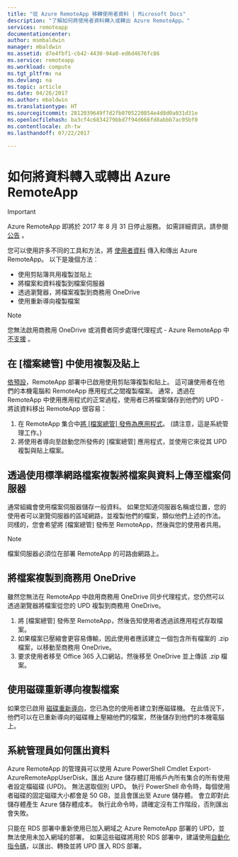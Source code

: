 ```yaml
---
title: "從 Azure RemoteApp 移轉使用者資料 | Microsoft Docs"
description: "了解如何將使用者資料轉入或轉出 Azure RemoteApp。"
services: remoteapp
documentationcenter: 
author: msmbaldwin
manager: mbaldwin
ms.assetid: d7e4fbf1-cb42-4430-94a0-ed6d4676fc86
ms.service: remoteapp
ms.workload: compute
ms.tgt_pltfrm: na
ms.devlang: na
ms.topic: article
ms.date: 04/26/2017
ms.author: mbaldwin
ms.translationtype: HT
ms.sourcegitcommit: 2812039649f7d2fb0705220854e4d8d0a031d31e
ms.openlocfilehash: ba3cf4c6834279bbd7f94d666fd8abbb7ac05bf0
ms.contentlocale: zh-tw
ms.lasthandoff: 07/22/2017

---
```

# <a name="how-to-migrate-data-into-and-out-of-azure-remoteapp"></a>如何將資料轉入或轉出 Azure RemoteApp
> [!IMPORTANT]
> Azure RemoteApp 即將於 2017 年 8 月 31 日停止服務。 如需詳細資訊，請參閱 [公告](https://go.microsoft.com/fwlink/?linkid=821148) 。
> 
> 

您可以使用許多不同的工具和方法，將 [使用者資料](remoteapp-upd.md) 傳入和傳出 Azure RemoteApp。 以下是幾個方法︰

* 使用剪貼簿共用複製並貼上
* 將檔案和資料複製到檔案伺服器
* 透過瀏覽器，將檔案複製到商務用 OneDrive
* 使用重新導向複製檔案

> [!NOTE]
> 您無法啟用商務用 OneDrive 或消費者同步處理代理程式 - Azure RemoteApp 中 [不支援](remoteapp-onedrive.md) 。
> 
> 

## <a name="use-copy-and-paste-in-file-explorer"></a>在 [檔案總管] 中使用複製及貼上
[依預設](remoteapp-redirection.md)，RemoteApp 部署中已啟用使用剪貼簿複製和貼上。 這可讓使用者在他們的本機電腦和 RemoteApp 應用程式之間複製檔案。 通常，透過在 RemoteApp 中使用應用程式的正常過程，使用者已將檔案儲存到他們的 UPD - 將該資料移出 RemoteApp 很容易：

1. 在 RemoteApp 集合中[將 [檔案總管] 發佈為應用程式](remoteapp-publish.md)。 (請注意，這是系統管理工作。)
2. 將使用者導向至啟動您所發佈的 [檔案總管] 應用程式，並使用它來從其 UPD 複製與貼上檔案。

## <a name="upload-files-and-data-to-a-file-server-by-using-standard-network-file-copy"></a>透過使用標準網路檔案複製將檔案與資料上傳至檔案伺服器
通常組織會使用檔案伺服器儲存一般資料。 如果您知道伺服器名稱或位置，您的使用者可以瀏覽伺服器的區域網路，並複製他們的檔案，類似他們上述的作法。 同樣的，您會希望將 [檔案總管] 發佈至 RemoteApp，然後與您的使用者共用。

> [!NOTE]
> 檔案伺服器必須位在部署 RemoteApp 的可路由網路上。
> 
> 

## <a name="copy-files-to-onedrive-for-business"></a>將檔案複製到商務用 OneDrive
雖然您無法在 RemoteApp 中啟用商務用 OneDrive 同步代理程式，您仍然可以透過瀏覽器將檔案從您的 UPD 複製到商務用 OneDrive。 

1. 將 [檔案總管] 發佈至 RemoteApp，然後告知使用者透過該應用程式存取檔案。 
2. 如果檔案已壓縮會更容易傳輸，因此使用者應該建立一個包含所有檔案的 .zip 檔案，以移動至商務用 OneDrive。
3. 要求使用者移至 Office 365 入口網站，然後移至 OneDrive 並上傳該 .zip 檔案。

## <a name="copy-files-by-using-drive-redirection"></a>使用磁碟重新導向複製檔案
如果您已啟用 [磁碟重新導向](remoteapp-redirection.md)，您已為您的使用者建立對應磁碟機。 在此情況下，他們可以在已重新導向的磁碟機上壓縮他們的檔案，然後儲存到他們的本機電腦上。

## <a name="how-administrators-can-export-data"></a>系統管理員如何匯出資料

Azure RemoteApp 的管理員可以使用 Azure PowerShell Cmdlet Export-AzureRemoteAppUserDisk，匯出 Azure 儲存體訂用帳戶內所有集合的所有使用者設定檔磁碟 (UPD)。  無法選取個別 UPD。  執行 PowerShell 命令時，每個使用者磁碟的固定磁碟大小都會是 50 GB，並且會匯出至 Azure 儲存體。  會立即對此儲存體產生 Azure 儲存體成本。  執行此命令時，請確定沒有工作階段，否則匯出會失敗。

只能在 RDS 部署中重新使用已加入網域之 Azure RemoteApp 部署的 UPD，並無法使用未加入網域的部署。  如果這些磁碟將用於 RDS 部署中，建議使用[自動化指令碼](https://github.com/arcadiahlyy/aramigration)，以匯出、轉換並將 UPD 匯入 RDS 部署。


